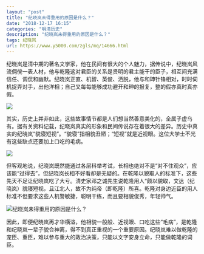 ```yaml
---
layout: "post"
title: "纪晓岚未得重用的原因是什么？"
date: "2018-12-17 16:15"
categories: "明清历史"
description: "纪晓岚未得重用的原因是什么？"
tags: 纪晓岚
url: https://www.y5000.com/zgls/mq/14666.html
---
```






纪晓岚是清中期的著名文学家，他在民间有很大的个人魅力，据传说中，纪晓岚风流倜傥一表人材，他与乾隆这对君臣的关系是贤明的君主能干的臣子，相互间充满信任、调侃和幽默。纪晓岚正直、机智、英俊、洒脱，他与和珅针锋相对，时时伺机捉弄对手，出他洋相；自己又每每能够成功避开和珅的报复，整的假亦真时真亦假。

![](https://img.y5000.com/uploads/allimg/170223/10031B4P-0.jpg)

其实，历史上并非如此，这些故事情节都是人们想当然善意美化的，全属子虚乌有。据有关资料记载，纪晓岚真实的形象和民间传说存在着很大的差异。历史中真实的纪晓岚“貌寝短视”。“貌寝”指相貌丑陋；“短视”就是近视眼。这位大学士不光有这些缺点还要加上口吃的毛病。

![](https://img.y5000.com/uploads/allimg/170223/1003164139-1.jpg)

但客观地说，纪晓岚既然能通过各层科举考试，长相也绝对不是“对不住观众”，应该能“过得去”，但纪晓岚长相不好看却是无疑的。在乾隆以貌取人的标准下，这些先天不足让纪晓岚吃了大亏。清史家邓之诚先生说乾隆用人“颇以貌取，文达（纪晓岚）貌寝短视，且江北人，故不为纯帝（即乾隆）所喜。乾隆对身边近臣的用人标准不但要求这些人机警敏捷，聪明干练，而且要相貌俊秀，年轻帅气。

![纪晓岚未得重用的原因是什么？](/uploads/allimg/170223/6-1F223095554330.JPG)

因此，即便纪晓岚再才华横溢，他相貌一般般、近视眼、口吃这些“毛病”，是乾隆和纪晓岚一辈子貌合神离，得不到真正重视的一个重要原因。纪晓岚难以做乾隆的宠臣、重臣，难以参与重大的政治决策，只能以文字安身立命，只能做乾隆的词臣。
